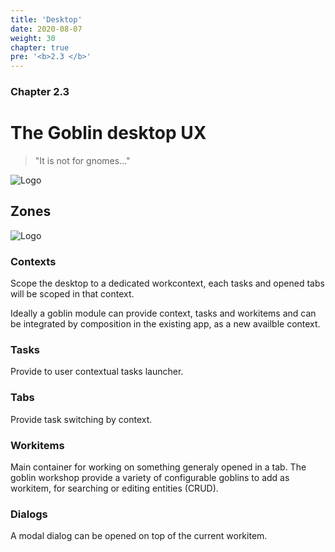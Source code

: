 ```yaml
---
title: 'Desktop'
date: 2020-08-07
weight: 30
chapter: true
pre: '<b>2.3 </b>'
---
```


### Chapter 2.3

# The Goblin desktop UX

> "It is not for gnomes..."

![Logo](/img/desktop.png)

## Zones

![Logo](/img/desktop_zones.png?width=600px)

### Contexts

Scope the desktop to a dedicated workcontext, each tasks and opened tabs will be
scoped in that context.

Ideally a goblin module can provide context, tasks and workitems and can be
integrated by composition in the existing app, as a new availble context.

### Tasks

Provide to user contextual tasks launcher.

### Tabs

Provide task switching by context.

### Workitems

Main container for working on something generaly opened in a tab. The goblin
workshop provide a variety of configurable goblins to add as workitem, for
searching or editing entities (CRUD).

### Dialogs

A modal dialog can be opened on top of the current workitem.
